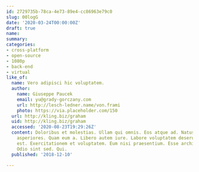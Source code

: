 ```yaml
---
id: 2729735b-78ca-4e73-89e4-cc86963e79c0
slug: 00logG
date: '2020-03-24T00:00:00Z'
draft: true
name: 
summary: 
categories:
- cross-platform
- open-source
- 1080p
- back-end
- virtual
like_of:
  name: Vero adipisci hic voluptatem.
  author:
    name: Giuseppe Paucek
    email: yu@grady-gorczany.com
    url: http://lesch-ledner.name/von.frami
    photo: https://via.placeholder.com/150
  url: http://kling.biz/graham
  uid: http://kling.biz/graham
  accessed: '2020-08-23T19:29:26Z'
  content: Doloribus et molestias. Ullam qui omnis. Eos atque ad. Natus molestias
    asperiores. Quam eum a. Libero autem iure. Labore voluptatem deserunt. Odio magni
    est. Exercitationem et voluptatem. Eum nisi praesentium. Esse architecto vel.
    Odio sint sed. Qui.
  published: '2018-12-10'

---
```



